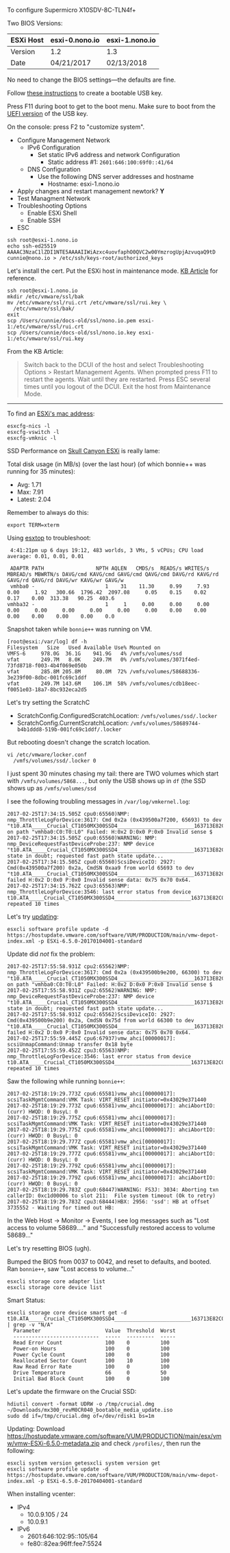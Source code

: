 To configure Supermicro X10SDV-8C-TLN4f+

Two BIOS Versions:

| ESXi Host | esxi-0.nono.io | esxi-1.nono.io |
|-----------|----------------|----------------|
| Version   | 1.2            |            1.3 |
| Date      |     04/21/2017 |     02/13/2018 |

No need to change the BIOS settings—the defaults are fine.

Follow [these
instructions](https://twitter.com/nono_io/status/1061300260205604864) to create
a bootable USB key.

Press F11 during boot to get to the boot menu. Make sure to boot from the [UEFI
version](https://twitter.com/nono_io/status/1061309103845175296) of the USB key.

On the console: press F2 to "customize system".
- Configure Management Network
  - IPv6 Configuration
    - Set static IPv6 address and network Configuration
      - Static address #1: `2601:646:100:69f0::41/64`
  - DNS Configuration
    - Use the following DNS server addresses and hostname
      - Hostname: esxi-1.nono.io
- Apply changes and restart management newtork? **Y**
- Test Managment Network
- Troubleshooting Options
  - Enable ESXi Shell
  - Enable SSH
- ESC

```
ssh root@esxi-1.nono.io
echo ssh-ed25519 AAAAC3NzaC1lZDI1NTE5AAAAIIWiAzxc4uovfaphO0QVC2w00YmzrogUpjAzvuqaQ9tD cunnie@nono.io > /etc/ssh/keys-root/authorized_keys
```

Let's install the cert. Put the ESXi host in maintenance mode. [KB
Article](https://kb.vmware.com/s/article/2113926) for reference.

```
ssh root@esxi-1.nono.io
mkdir /etc/vmware/ssl/bak
mv /etc/vmware/ssl/rui.crt /etc/vmware/ssl/rui.key \
  /etc/vmware/ssl/bak/
exit
scp /Users/cunnie/docs-old/ssl/nono.io.pem esxi-1:/etc/vmware/ssl/rui.crt
scp /Users/cunnie/docs-old/ssl/nono.io.key esxi-1:/etc/vmware/ssl/rui.key
```

From the KB Article:

> Switch back to the DCUI of the host and select Troubleshooting Options >
> Restart Management Agents. When prompted press F11 to restart the agents. Wait
> until they are restarted. Press ESC several times until you logout of the
> DCUI. Exit the host from Maintenance Mode.

---

To find an [ESXi's mac address](http://kb.vmware.com/selfservice/microsites/search.do?language=en_US&cmd=displayKC&externalId=1031111):

```
esxcfg-nics -l
esxcfg-vswitch -l
esxcfg-vmknic -l
```

SSD Performance on [Skull Canyon
ESXi](http://www.virtuallyghetto.com/2016/05/heads-up-esxi-not-working-on-the-new-intel-nuc-skull-canyon.html)
is really lame:

Total disk usage (in MB/s) (over the last hour) (of which bonnie++ was running
for 35 minutes):

- Avg: 1.71
- Max: 7.91
- Latest: 2.04

Remember to always do this:

```
export TERM=xterm
```

Using [esxtop](https://recommender.vmware.com/solution/vwLlbd53Wj) to troubleshoot:

```
 4:41:21pm up 6 days 19:12, 483 worlds, 3 VMs, 5 vCPUs; CPU load average: 0.01, 0.01, 0.01

 ADAPTR PATH                 NPTH AQLEN   CMDS/s  READS/s WRITES/s MBREAD/s MBWRTN/s DAVG/cmd KAVG/cmd GAVG/cmd QAVG/cmd DAVG/rd KAVG/rd GAVG/rd QAVG/rd DAVG/wr KAVG/wr GAVG/w
 vmhba0 -                       1    31    11.30     0.99     7.93     0.00     1.92   300.66  1796.42  2097.08     0.05    0.15    0.02    0.17    0.00  313.38   90.25  403.6
vmhba32 -                       1     1     0.00     0.00     0.00     0.00     0.00     0.00     0.00     0.00     0.00    0.00    0.00    0.00    0.00    0.00    0.00    0.0
```

Snapshot taken while `bonnie++` was running on VM.


```
[root@esxi:/var/log] df -h
Filesystem   Size   Used Available Use% Mounted on
VMFS-6     978.0G  36.1G    941.9G   4% /vmfs/volumes/ssd
vfat       249.7M   8.0K    249.7M   0% /vmfs/volumes/3071f4ed-73fd8718-f003-4b4f069e050b
vfat       285.8M 205.8M     80.0M  72% /vmfs/volumes/58688336-3e239f00-8dbc-001fc69c1ddf
vfat       249.7M 143.6M    106.1M  58% /vmfs/volumes/cdb18eec-f0051e03-18a7-8bc932eca2d5
```

Let's try setting the ScratchC

* ScratchConfig.ConfiguredScratchLocation: `/vmfs/volumes/ssd/.locker`
* ScratchConfig.CurrentScratchLocation:  `/vmfs/volumes/58689744-b4b1ddd8-519b-001fc69c1ddf/.locker`

But rebooting doesn't change the scratch location.

```
vi /etc/vmware/locker.conf
  /vmfs/volumes/ssd/.locker 0
```

I just spent 30 minutes chasing my tail: there are TWO volumes which start
with `/vmfs/volumes/5868...`, but only the USB shows up in `df` (the SSD
shows up as `/vmfs/volumes/ssd`

I see the following troubling messages in `/var/log/vmkernel.log`:

```
2017-02-25T17:34:15.505Z cpu0:65560)NMP: nmp_ThrottleLogForDevice:3617: Cmd 0x2a (0x439500a7f200, 65693) to dev "t10.ATA_____Crucial_CT1050MX300SSD4_________________________163713E82C00" on path "vmhba0:C0:T0:L0" Failed: H:0x2 D:0x0 P:0x0 Invalid sense $
2017-02-25T17:34:15.505Z cpu0:65560)WARNING: NMP: nmp_DeviceRequestFastDeviceProbe:237: NMP device "t10.ATA_____Crucial_CT1050MX300SSD4_________________________163713E82C00" state in doubt; requested fast path state update...
2017-02-25T17:34:15.505Z cpu0:65560)ScsiDeviceIO: 2927: Cmd(0x439500a7f200) 0x2a, CmdSN 0xaa9 from world 65693 to dev "t10.ATA_____Crucial_CT1050MX300SSD4_________________________163713E82C00" failed H:0x2 D:0x0 P:0x0 Invalid sense data: 0x75 0x70 0x64.
2017-02-25T17:34:15.762Z cpu3:65563)NMP: nmp_ThrottleLogForDevice:3546: last error status from device t10.ATA_____Crucial_CT1050MX300SSD4_________________________163713E82C00 repeated 10 times
```

Let's try [updating](https://miketabor.com/easy-esxi-6-0-upgrade-via-command-line/):

```
esxcli software profile update -d https://hostupdate.vmware.com/software/VUM/PRODUCTION/main/vmw-depot-index.xml -p ESXi-6.5.0-20170104001-standard
```

Update did *not* fix the problem:

```
2017-02-25T17:55:58.931Z cpu2:65562)NMP: nmp_ThrottleLogForDevice:3617: Cmd 0x2a (0x439500b9e200, 66300) to dev "t10.ATA_____Crucial_CT1050MX300SSD4_________________________163713E82C00" on path "vmhba0:C0:T0:L0" Failed: H:0x2 D:0x0 P:0x0 Invalid sense $
2017-02-25T17:55:58.931Z cpu2:65562)WARNING: NMP: nmp_DeviceRequestFastDeviceProbe:237: NMP device "t10.ATA_____Crucial_CT1050MX300SSD4_________________________163713E82C00" state in doubt; requested fast path state update...
2017-02-25T17:55:58.931Z cpu2:65562)ScsiDeviceIO: 2927: Cmd(0x439500b9e200) 0x2a, CmdSN 0x75d from world 66300 to dev "t10.ATA_____Crucial_CT1050MX300SSD4_________________________163713E82C00" failed H:0x2 D:0x0 P:0x0 Invalid sense data: 0x75 0x70 0x64.
2017-02-25T17:55:59.445Z cpu6:67937)vmw_ahci[00000017]: scsiUnmapCommand:Unmap transfer 0x18 byte
2017-02-25T17:55:59.452Z cpu3:65563)NMP: nmp_ThrottleLogForDevice:3546: last error status from device t10.ATA_____Crucial_CT1050MX300SSD4_________________________163713E82C00 repeated 10 times
```

Saw the following while running `bonnie++`:

```
2017-02-25T18:19:29.773Z cpu6:65581)vmw_ahci[00000017]: scsiTaskMgmtCommand:VMK Task: VIRT_RESET initiator=0x43029e371440
2017-02-25T18:19:29.773Z cpu6:65581)vmw_ahci[00000017]: ahciAbortIO:(curr) HWQD: 0 BusyL: 0
2017-02-25T18:19:29.775Z cpu6:65581)vmw_ahci[00000017]: scsiTaskMgmtCommand:VMK Task: VIRT_RESET initiator=0x43029e371440
2017-02-25T18:19:29.775Z cpu6:65581)vmw_ahci[00000017]: ahciAbortIO:(curr) HWQD: 0 BusyL: 0
2017-02-25T18:19:29.777Z cpu6:65581)vmw_ahci[00000017]: scsiTaskMgmtCommand:VMK Task: VIRT_RESET initiator=0x43029e371440
2017-02-25T18:19:29.777Z cpu6:65581)vmw_ahci[00000017]: ahciAbortIO:(curr) HWQD: 0 BusyL: 0
2017-02-25T18:19:29.779Z cpu6:65581)vmw_ahci[00000017]: scsiTaskMgmtCommand:VMK Task: VIRT_RESET initiator=0x43029e371440
2017-02-25T18:19:29.779Z cpu6:65581)vmw_ahci[00000017]: ahciAbortIO:(curr) HWQD: 0 BusyL: 0
2017-02-25T18:19:29.783Z cpu0:68447)WARNING: FS3J: 3034: Aborting txn callerID: 0xc1d00006 to slot 211:  File system timeout (Ok to retry)
2017-02-25T18:19:29.783Z cpu3:68444)HBX: 2956: 'ssd': HB at offset 3735552 - Waiting for timed out HB:
```

In the Web Host -> Monitor -> Events, I see log messages such as "Lost access
to volume 58689...." and "Successfully restored access to volume 58689..."

Let's try resetting BIOS (ugh).

Bumped the BIOS from 0037 to 0042, and reset to defaults, and booted. Ran
`bonnie++`, saw "Lost access to volume..."

```
esxcli storage core adapter list
esxcli storage core device list
```

Smart Status:
```
esxcli storage core device smart get -d t10.ATA_____Crucial_CT1050MX300SSD4_________________________163713E82C00 | grep -v "N/A"
  Parameter                     Value  Threshold  Worst
  ----------------------------  -----  ---------  -----
  Read Error Count              100    0          100
  Power-on Hours                100    0          100
  Power Cycle Count             100    0          100
  Reallocated Sector Count      100    10         100
  Raw Read Error Rate           100    0          100
  Drive Temperature             66     0          50
  Initial Bad Block Count       100    0          100
```

Let's update the firmware on the Crucial SSD:

```
hdiutil convert -format UDRW -o /tmp/crucial.dmg ~/Downloads/mx300_revM0CR040_bootable_media_update.iso
sudo dd if=/tmp/crucial.dmg of=/dev/rdisk1 bs=1m
```

Updating: Download <https://hostupdate.vmware.com/software/VUM/PRODUCTION/main/esx/vmw/vmw-ESXi-6.5.0-metadata.zip>
and check `/profiles/`, then run the following:

```
esxcli system version getesxcli system version get
esxcli software profile update -d https://hostupdate.vmware.com/software/VUM/PRODUCTION/main/vmw-depot-index.xml -p ESXi-6.5.0-20170404001-standard
```

When installing vcenter:
* IPv4
  * 10.0.9.105 / 24
  * 10.0.9.1
* IPv6
  * 2601:646:102:95::105/64
  * fe80::82ea:96ff:fee7:5524
